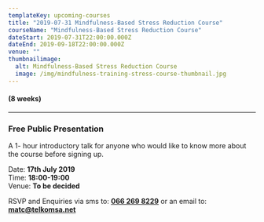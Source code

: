 ```yaml
---
templateKey: upcoming-courses
title: "2019-07-31 Mindfulness-Based Stress Reduction Course"
courseName: "Mindfulness-Based Stress Reduction Course"
dateStart: 2019-07-31T22:00:00.000Z
dateEnd: 2019-09-18T22:00:00.000Z
venue: ""
thumbnailimage:
  alt: Mindfulness-Based Stress Reduction Course
  image: /img/mindfulness-training-stress-course-thumbnail.jpg
---
```


#### (8 weeks)

---

### Free Public Presentation

A 1- hour introductory talk for anyone who would like to know more about the course before signing up.

Date: **17th July 2019**  
Time: **18:00-19:00**  
Venue: **To be decided**

RSVP and Enquiries via sms to: **[066 269 8229](tel:+27662698229)** or an email to: **[matc@telkomsa.net](mailto:matc@telkomsa.net)**
